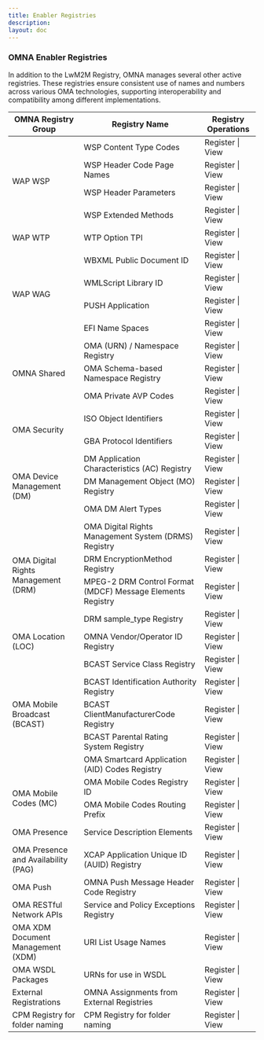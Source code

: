 ```yaml
---
title: Enabler Registries
description: 
layout: doc
---
```


### OMNA Enabler Registries
In addition to the LwM2M Registry, OMNA manages several other active registries. These registries ensure consistent use of names and numbers across various OMA technologies, supporting interoperability and compatibility among different implementations.

<table>
  <thead>
    <tr>
      <th>OMNA Registry Group</th>
      <th>Registry Name</th>
      <th>Registry Operations</th>
    </tr>
  </thead>
  <tbody>
    <tr>
      <td rowspan="4">WAP WSP</td>
      <td>WSP Content Type Codes</td>
      <td>Register | View</td>
    </tr>
    <tr>
      <td>WSP Header Code Page Names</td>
      <td>Register | View</td>
    </tr>
    <tr>
      <td>WSP Header Parameters</td>
      <td>Register | View</td>
    </tr>
    <tr>
      <td>WSP Extended Methods</td>
      <td>Register | View</td>
    </tr>
    <tr>
      <td>WAP WTP</td>
      <td>WTP Option TPI</td>
      <td>Register | View</td>
    </tr>
    <tr>
      <td rowspan="4">WAP WAG</td>
      <td>WBXML Public Document ID</td>
      <td>Register | View</td>
    </tr>
    <tr>
      <td>WMLScript Library ID</td>
      <td>Register | View</td>
    </tr>
    <tr>
      <td>PUSH Application</td>
      <td>Register | View</td>
    </tr>
    <tr>
      <td>EFI Name Spaces</td>
      <td>Register | View</td>
    </tr>
    <tr>
      <td rowspan="3">OMNA Shared</td>
      <td>OMA (URN) / Namespace Registry</td>
      <td>Register | View</td>
    </tr>
    <tr>
      <td>OMA Schema-based Namespace Registry</td>
      <td>Register | View</td>
    </tr>
    <tr>
      <td>OMA Private AVP Codes</td>
      <td>Register | View</td>
    </tr>
    <tr>
      <td rowspan="2">OMA Security</td>
      <td>ISO Object Identifiers</td>
      <td>Register | View</td>
    </tr>
    <tr>
      <td>GBA Protocol Identifiers</td>
      <td>Register | View</td>
    </tr>
    <tr>
      <td rowspan="3">OMA Device Management (DM)</td>
      <td>DM Application Characteristics (AC) Registry</td>
      <td>Register | View</td>
    </tr>
    <tr>
      <td>DM Management Object (MO) Registry</td>
      <td>Register | View</td>
    </tr>
    <tr>
      <td>OMA DM Alert Types</td>
      <td>Register | View</td>
    </tr>
    <tr>
      <td rowspan="4">OMA Digital Rights Management (DRM)</td>
      <td>OMA Digital Rights Management System (DRMS) Registry</td>
      <td>Register | View</td>
    </tr>
    <tr>
      <td>DRM EncryptionMethod Registry</td>
      <td>Register | View</td>
    </tr>
    <tr>
      <td>MPEG-2 DRM Control Format (MDCF) Message Elements Registry</td>
      <td>Register | View</td>
    </tr>
    <tr>
      <td>DRM sample_type Registry</td>
      <td>Register | View</td>
    </tr>
    <tr>
      <td>OMA Location (LOC)</td>
      <td>OMNA Vendor/Operator ID Registry</td>
      <td>Register | View</td>
    </tr>
    <tr>
      <td rowspan="5">OMA Mobile Broadcast (BCAST)</td>
      <td>BCAST Service Class Registry</td>
      <td>Register | View</td>
    </tr>
    <tr>
      <td>BCAST Identification Authority Registry</td>
      <td>Register | View</td>
    </tr>
    <tr>
      <td>BCAST ClientManufacturerCode Registry</td>
      <td>Register | View</td>
    </tr>
    <tr>
      <td>BCAST Parental Rating System Registry</td>
      <td>Register | View</td>
    </tr>
    <tr>
      <td>OMA Smartcard Application (AID) Codes Registry</td>
      <td>Register | View</td>
    </tr>
    <tr>
      <td rowspan="2">OMA Mobile Codes (MC)</td>
      <td>OMA Mobile Codes Registry ID</td>
      <td>Register | View</td>
    </tr>
    <tr>
      <td>OMA Mobile Codes Routing Prefix</td>
      <td>Register | View</td>
    </tr>
    <tr>
      <td>OMA Presence</td>
      <td>Service Description Elements</td>
      <td>Register | View</td>
    </tr>
    <tr>
      <td>OMA Presence and Availability (PAG)</td>
      <td>XCAP Application Unique ID (AUID) Registry</td>
      <td>Register | View</td>
    </tr>
    <tr>
      <td>OMA Push</td>
      <td>OMNA Push Message Header Code Registry</td>
      <td>Register | View</td>
    </tr>
    <tr>
      <td>OMA RESTful Network APIs</td>
      <td>Service and Policy Exceptions Registry</td>
      <td>Register | View</td>
    </tr>
    <tr>
      <td>OMA XDM Document Management (XDM)</td>
      <td>URI List Usage Names</td>
      <td>Register | View</td>
    </tr>
    <tr>
      <td>OMA WSDL Packages</td>
      <td>URNs for use in WSDL</td>
      <td>Register | View</td>
    </tr>
    <tr>
      <td>External Registrations</td>
      <td>OMNA Assignments from External Registries</td>
      <td>Register | View</td>
    </tr>
    <tr>
      <td>CPM Registry for folder naming</td>
      <td>CPM Registry for folder naming</td>
      <td>Register | View</td>
    </tr>
  </tbody>
</table>

